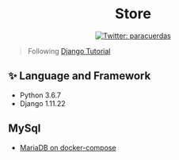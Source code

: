 <h1 align="center">Store</h1>
<p align="center">
  <a href="https://twitter.com/paracuerdas">
    <img alt="Twitter: paracuerdas" src="https://img.shields.io/twitter/follow/paracuerdas.svg?style=social" target="_blank" />
  </a>
</p>

> Following [Django Tutorial](https://docs.djangoproject.com/en/1.11/intro/tutorial01/)

## ✨ Language and Framework

- Python 3.6.7
- Django 1.11.22

## MySql

- [MariaDB on docker-compose](https://gist.github.com/adagio/d377a2ba77548ad1d5157f9bf4ea51da)
